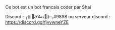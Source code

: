 Ce bot est un bot francais coder par Shai 

Discord : ╭⊱🌸𝒮𝒽𝒶𝒾🌸⊱╮#9898 ou serveur discord : https://discord.gg/fjvvwneYZE
